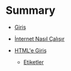 # Summary

* [Giriş](README.md)

* [İnternet Nasıl Çalışır](1-how_internet_works/content.md)
* [HTML'e Giriş](2-about_html/summary.md)
    * [Etiketler](2-about_html/tags.md)